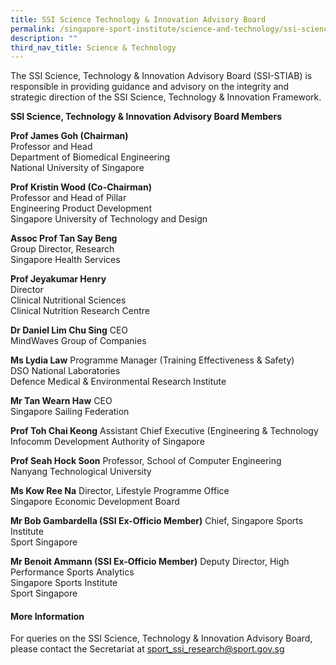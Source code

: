 ```yaml
---
title: SSI Science Technology & Innovation Advisory Board
permalink: /singapore-sport-institute/science-and-technology/ssi-science-technology-innovation-advisory-board/
description: ""
third_nav_title: Science & Technology
---
```


The SSI Science, Technology & Innovation Advisory Board (SSI-STIAB) is responsible in providing guidance and advisory on the integrity and strategic direction of the SSI Science, Technology & Innovation Framework.

**SSI Science, Technology & Innovation Advisory Board Members**  

**Prof James Goh (Chairman)**  
Professor and Head  
Department of Biomedical Engineering  
National University of Singapore 

**Prof Kristin Wood (Co-Chairman)**  
Professor and Head of Pillar   
Engineering Product Development  
Singapore University of Technology and Design

**Assoc Prof Tan Say Beng**   
Group Director, Research  
Singapore Health Services

**Prof Jeyakumar Henry**  
Director  
Clinical Nutritional Sciences  
Clinical Nutrition Research Centre

**Dr Daniel Lim Chu Sing**
CEO  
MindWaves Group of Companies

**Ms Lydia Law**
Programme Manager (Training Effectiveness & Safety)  
DSO National Laboratories  
Defence Medical & Environmental Research Institute

**Mr Tan Wearn Haw**
CEO  
Singapore Sailing Federation

**Prof Toh Chai Keong**
Assistant Chief Executive (Engineering & Technology  
Infocomm Development Authority of Singapore
  
**Prof Seah Hock Soon**
Professor, School of Computer Engineering  
Nanyang Technological University

**Ms Kow Ree Na**
Director, Lifestyle Programme Office  
Singapore Economic Development Board

**Mr Bob Gambardella (SSI Ex-Officio Member)**
Chief, Singapore Sports Institute  
Sport Singapore

**Mr Benoit Ammann (SSI Ex-Officio Member)**
Deputy Director, High Performance Sports Analytics  
Singapore Sports Institute  
Sport Singapore

#### **More Information**

For queries on the SSI Science, Technology & Innovation Advisory Board, please contact the Secretariat at [sport_ssi_research@sport.gov.sg](mailto:sport_ssi_research@sport.gov.sg)